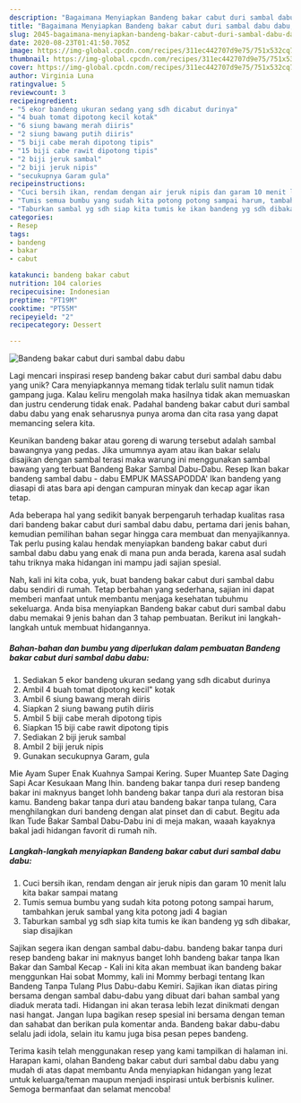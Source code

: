```yaml
---
description: "Bagaimana Menyiapkan Bandeng bakar cabut duri sambal dabu dabu, Enak"
title: "Bagaimana Menyiapkan Bandeng bakar cabut duri sambal dabu dabu, Enak"
slug: 2045-bagaimana-menyiapkan-bandeng-bakar-cabut-duri-sambal-dabu-dabu-enak
date: 2020-08-23T01:41:50.705Z
image: https://img-global.cpcdn.com/recipes/311ec442707d9e75/751x532cq70/bandeng-bakar-cabut-duri-sambal-dabu-dabu-foto-resep-utama.jpg
thumbnail: https://img-global.cpcdn.com/recipes/311ec442707d9e75/751x532cq70/bandeng-bakar-cabut-duri-sambal-dabu-dabu-foto-resep-utama.jpg
cover: https://img-global.cpcdn.com/recipes/311ec442707d9e75/751x532cq70/bandeng-bakar-cabut-duri-sambal-dabu-dabu-foto-resep-utama.jpg
author: Virginia Luna
ratingvalue: 5
reviewcount: 3
recipeingredient:
- "5 ekor bandeng ukuran sedang yang sdh dicabut durinya"
- "4 buah tomat dipotong kecil kotak"
- "6 siung bawang merah diiris"
- "2 siung bawang putih diiris"
- "5 biji cabe merah dipotong tipis"
- "15 biji cabe rawit dipotong tipis"
- "2 biji jeruk sambal"
- "2 biji jeruk nipis"
- "secukupnya Garam gula"
recipeinstructions:
- "Cuci bersih ikan, rendam dengan air jeruk nipis dan garam 10 menit lalu kita bakar sampai matang"
- "Tumis semua bumbu yang sudah kita potong potong sampai harum, tambahkan jeruk sambal yang kita potong jadi 4 bagian"
- "Taburkan sambal yg sdh siap kita tumis ke ikan bandeng yg sdh dibakar, siap disajikan"
categories:
- Resep
tags:
- bandeng
- bakar
- cabut

katakunci: bandeng bakar cabut 
nutrition: 104 calories
recipecuisine: Indonesian
preptime: "PT19M"
cooktime: "PT55M"
recipeyield: "2"
recipecategory: Dessert

---
```



![Bandeng bakar cabut duri sambal dabu dabu](https://img-global.cpcdn.com/recipes/311ec442707d9e75/751x532cq70/bandeng-bakar-cabut-duri-sambal-dabu-dabu-foto-resep-utama.jpg)

Lagi mencari inspirasi resep bandeng bakar cabut duri sambal dabu dabu yang unik? Cara menyiapkannya memang tidak terlalu sulit namun tidak gampang juga. Kalau keliru mengolah maka hasilnya tidak akan memuaskan dan justru cenderung tidak enak. Padahal bandeng bakar cabut duri sambal dabu dabu yang enak seharusnya punya aroma dan cita rasa yang dapat memancing selera kita.

Keunikan bandeng bakar atau goreng di warung tersebut adalah sambal bawangnya yang pedas. Jika umumnya ayam atau ikan bakar selalu disajikan dengan sambal terasi maka warung ini menggunakan sambal bawang yang terbuat Bandeng Bakar Sambal Dabu-Dabu. Resep Ikan bakar bandeng sambal dabu - dabu EMPUK MASSAPODDA&#39; Ikan bandeng yang diasapi di atas bara api dengan campuran minyak dan kecap agar ikan tetap.

Ada beberapa hal yang sedikit banyak berpengaruh terhadap kualitas rasa dari bandeng bakar cabut duri sambal dabu dabu, pertama dari jenis bahan, kemudian pemilihan bahan segar hingga cara membuat dan menyajikannya. Tak perlu pusing kalau hendak menyiapkan bandeng bakar cabut duri sambal dabu dabu yang enak di mana pun anda berada, karena asal sudah tahu triknya maka hidangan ini mampu jadi sajian spesial.


Nah, kali ini kita coba, yuk, buat bandeng bakar cabut duri sambal dabu dabu sendiri di rumah. Tetap berbahan yang sederhana, sajian ini dapat memberi manfaat untuk membantu menjaga kesehatan tubuhmu sekeluarga. Anda bisa menyiapkan Bandeng bakar cabut duri sambal dabu dabu memakai 9 jenis bahan dan 3 tahap pembuatan. Berikut ini langkah-langkah untuk membuat hidangannya.

<!--inarticleads1-->

##### Bahan-bahan dan bumbu yang diperlukan dalam pembuatan Bandeng bakar cabut duri sambal dabu dabu:

1. Sediakan 5 ekor bandeng ukuran sedang yang sdh dicabut durinya
1. Ambil 4 buah tomat dipotong kecil&#34; kotak
1. Ambil 6 siung bawang merah diiris
1. Siapkan 2 siung bawang putih diiris
1. Ambil 5 biji cabe merah dipotong tipis
1. Siapkan 15 biji cabe rawit dipotong tipis
1. Sediakan 2 biji jeruk sambal
1. Ambil 2 biji jeruk nipis
1. Gunakan secukupnya Garam, gula


Mie Ayam Super Enak Kuahnya Sampai Kering. Super Muantep Sate Daging Sapi Acar Kesukaan Mang Ihin. bandeng bakar tanpa duri resep bandeng bakar ini maknyus banget lohh bandeng bakar tanpa duri ala restoran bisa kamu. Bandeng bakar tanpa duri atau bandeng bakar tanpa tulang, Cara menghilangkan duri bandeng dengan alat pinset dan di cabut. Begitu ada Ikan Tude Bakar Sambal Dabu-Dabu ini di meja makan, waaah kayaknya bakal jadi hidangan favorit di rumah nih. 

<!--inarticleads2-->

##### Langkah-langkah menyiapkan Bandeng bakar cabut duri sambal dabu dabu:

1. Cuci bersih ikan, rendam dengan air jeruk nipis dan garam 10 menit lalu kita bakar sampai matang
1. Tumis semua bumbu yang sudah kita potong potong sampai harum, tambahkan jeruk sambal yang kita potong jadi 4 bagian
1. Taburkan sambal yg sdh siap kita tumis ke ikan bandeng yg sdh dibakar, siap disajikan


Sajikan segera ikan dengan sambal dabu-dabu. bandeng bakar tanpa duri resep bandeng bakar ini maknyus banget lohh bandeng bakar tanpa Ikan Bakar dan Sambal Kecap - Kali ini kita akan membuat ikan bandeng bakar menggunkan Hai sobat Mommy, kali ini Mommy berbagi tentang Ikan Bandeng Tanpa Tulang Plus Dabu-dabu Kemiri. Sajikan ikan diatas piring bersama dengan sambal dabu-dabu yang dibuat dari bahan sambal yang diaduk merata tadi. Hidangan ini akan terasa lebih lezat dinikmati dengan nasi hangat. Jangan lupa bagikan resep spesial ini bersama dengan teman dan sahabat dan berikan pula komentar anda. Bandeng bakar dabu-dabu selalu jadi idola, selain itu kamu juga bisa pesan pepes bandeng. 

Terima kasih telah menggunakan resep yang kami tampilkan di halaman ini. Harapan kami, olahan Bandeng bakar cabut duri sambal dabu dabu yang mudah di atas dapat membantu Anda menyiapkan hidangan yang lezat untuk keluarga/teman maupun menjadi inspirasi untuk berbisnis kuliner. Semoga bermanfaat dan selamat mencoba!
